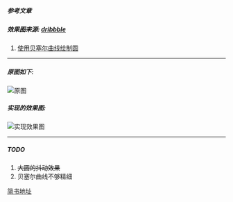 ##### 参考文章
##### 效果图来源: [dribbble](https://dribbble.com/shots/2049051-Preloader)
1. [使用贝塞尔曲线绘制圆](http://www.jianshu.com/p/791d3a791ec2)

************************************************************************************

##### 原图如下:
![原图](https://github.com/LinXiaoTao/StickLoadingView/blob/master/loading.gif)
##### 实现的效果图:
![实现效果图](https://github.com/LinXiaoTao/StickLoadingView/blob/master/smaller.gif)

************************************************************************************

##### TODO
1. ~~大圆的抖动效果~~
2. 贝塞尔曲线不够精细

[简书地址](http://www.jianshu.com/p/4a022f9bb121)
